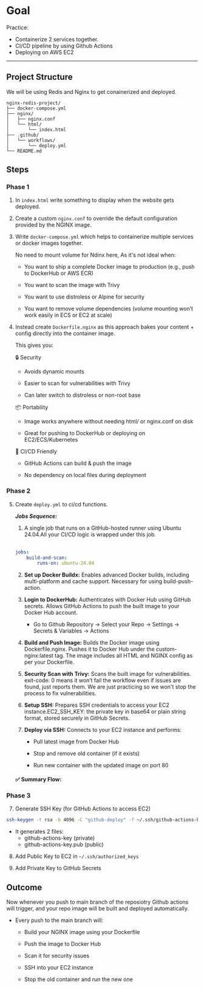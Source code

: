 # Goal

Practice:
* Containerize 2 services together.
* CI/CD pipeline by using Github Actions
* Deploying on AWS EC2

___

## Project Structure

We will be using Redis and Nginx to get conainerized and deployed.

```
nginx-redis-project/
├── docker-compose.yml
├── nginx/
│   ├── nginx.conf
│   └── html/
│       └── index.html
├── .github/
│   └── workflows/
│       └── deploy.yml
└── README.md
```

## Steps

### Phase 1

1) In `index.html` write something to display when the website gets deployed.

2) Create a custom `nginx.conf` to override the default configuration provided by the NGINX image.

3) Write `docker-compose.yml` which helps to containerize multiple services or docker images together. 
    
    No need to mount volume for Ndinx here, As it's not ideal when:

    * You want to ship a complete Docker image to production (e.g., push to DockerHub or AWS ECR)

    * You want to scan the image with Trivy

    * You want to use distroless or Alpine for security

    * You want to remove volume dependencies (volume mounting won’t work easily in ECS or EC2 at scale)

4) Instead create `Dockerfile.nginx` as this approach bakes your content + config directly into the container image. 

    This gives you:

    🔒 Security

    * Avoids dynamic mounts

    * Easier to scan for vulnerabilities with Trivy

    * Can later switch to distroless or non-root base

    📦 Portability

    * Image works anywhere without needing html/ or nginx.conf on disk

    * Great for pushing to DockerHub or deploying on EC2/ECS/Kubernetes

    🤖 CI/CD Friendly

    * GitHub Actions can build & push the image

    * No dependency on local files during deployment


### Phase 2 

5) Create `deploy.yml` to ci/cd functions.

    ***Jobs Sequence:***
    
    1) A single job that runs on a GitHub-hosted runner using Ubuntu 24.04.All your CI/CD logic is wrapped under this job.<br><br> 
    
    ```yaml  
    jobs:
        build-and-scan:
            runs-on: ubuntu-24.04
    ```

    2) **Set up Docker Buildx:** Enables advanced Docker builds, including multi-platform and cache support. Necessary for using build-push-action.

    3) **Login to DockerHub:** Authenticates with Docker Hub using GitHub secrets. Allows GitHub Actions to push the built image to your Docker Hub account.

        * Go to Github Repository -> Select your Repo -> Settings -> Secrets & Variables -> Actions 
            
    4) **Build and Push Image:** Builds the Docker image using Dockerfile.nginx. Pushes it to Docker Hub under the custom-nginx:latest tag. The image includes all HTML and NGINX config as per your Dockerfile.

    5) **Security Scan with Trivy:** Scans the built image for vulnerabilities. exit-code: 0 means it won’t fail the workflow even if issues are found, just reports them.
    We are just practicing so we won't stop the process to fix vulnerabilities. 

    6) **Setup SSH:** Prepares SSH credentials to access your EC2 instance.EC2_SSH_KEY: the private key in base64 or plain string format, stored securely in GitHub Secrets.

    7) **Deploy via SSH:** Connects to your EC2 instance and performs:

        * Pull latest image from Docker Hub

        * Stop and remove old container (if it exists)

        * Run new container with the updated image on port 80
    
    #### ✅ Summary Flow:
<!-- 
    ```plaintext
    📦 Push to main
    ⮑ ✅ IF: not README or .md file
    ⮑ Docker image is built from Dockerfile.nginx
    ⮑ Image is pushed to Docker Hub
    ⮑ Trivy scans for vulnerabilities
    ⮑ SSH into EC2 and deploys the image
    ``` -->
### Phase 3

7) Generate SSH Key (for GitHub Actions to access EC2)

```bash
ssh-keygen -t rsa -b 4096 -C "github-deploy" -f ~/.ssh/github-actions-key`
```

* It generates 2 files:
    * github-actions-key (private)
    * github-actions-key.pub (public)

8) Add Public Key to EC2 in `~/.ssh/authorized_keys`

9) Add Private Key to GitHub Secrets

## Outcome

Now whenever you push to main branch of the reposiotry Github actions will trigger, and your repo image will be built and deployed automatically.

* Every push to the main branch will:

    * Build your NGINX image using your Dockerfile

    * Push the image to Docker Hub

    * Scan it for security issues

    * SSH into your EC2 instance

    * Stop the old container and run the new one
